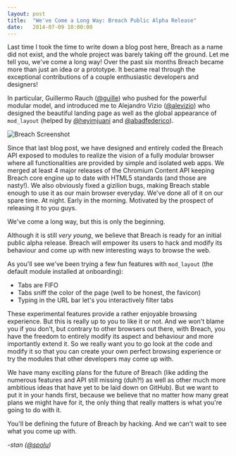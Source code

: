 ```yaml
---
layout: post
title:  "We've Come a Long Way: Breach Public Alpha Release"
date:   2014-07-09 10:00:00
---
```


Last time I took the time to write down a blog post here, Breach as a name did not exist, and the whole project was barely taking off the ground. Let me tell you, we've come a long way! Over the past six months Breach became more than just an idea or a prototype. It became real through the exceptional contributions of a couple enthusiastic developers and designers!

In particular, Guillermo Rauch ([@guille](http://github.com/guille)) who pushed for the powerful modular model, and introduced me to Alejandro Vizio ([@alevizio](http://github.com/alevizio)) who designed the beautiful landing page as well as the global appearance of `mod_layout` (helped by [@heyimjuani](http://github.com/heyimjuani) and [@abadfederico](http://github.com/abadfederico)).

![Breach Screenshot](http://i.imgur.com/oHslEHv.png)

Since that last blog post, we have designed and entirely coded the Breach API exposed to modules to realize the vision of a fully modular browser where all functionalities are provided by simple and isolated web apps. We merged at least 4 major releases of the Chromium Content API keeping Breach core engine up to date with HTML5 standards (and those are nasty!). We also obviously fixed a gizilion bugs, making Breach stable enough to use it as our main browser everyday. We've done all of it on our spare time. At night. Early in the morning. Motivated by the prospect of releasing it to you guys.

We've come a long way, but this is only the beginning.

Although it is still *very young*, we believe that Breach is ready for an initial public alpha release. Breach will empower its users to hack and modify its behaviour and come up with new interesting ways to browse the web.

As you'll see we've been trying a few fun features with `mod_layout` (the default module installed at onboarding):

- Tabs are FIFO
- Tabs sniff the color of the page (well to be honest, the favicon)
- Typing in the URL bar let's you interactively filter tabs

These experimental features provide a rather enjoyable browsing experience. But this is really up to you to like it or not. And we won't blame you if you don't, but contrary to other browsers out there, with Breach, you have the freedom to entirely modify its aspect and behaviour and more importantly extend it. So we really want you to go look at the code and modify it so that you can create your own perfect browsing experience or try the modules that other developers may come up with.

We have many exciting plans for the future of Breach (like adding the numerous features and API still missing (duh?!) as well as other much more ambitious ideas that have yet to be laid down on GitHub). But we want to put it in your hands first, because we believe that no matter how many great plans we might have for it, the only thing that really matters is what you're going to do with it.

You'll be defining the future of Breach by hacking. And we can't wait to see what you come up with.

*-stan ([@spolu](https://twitter.com/spolu))*

